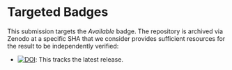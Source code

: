 # Targeted Badges

This submission targets the _Available_ badge. The repository is archived via Zenodo at a specific SHA that we consider provides sufficient resources for the result to be independently verified:
- [![DOI](https://zenodo.org/badge/265828516.svg)](https://zenodo.org/badge/latestdoi/265828516): This tracks the latest release.